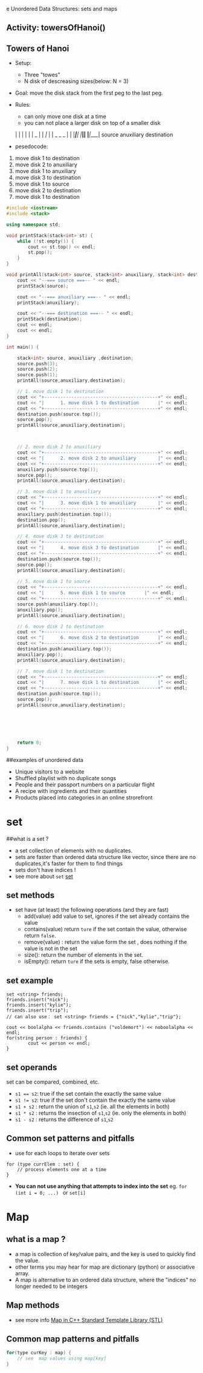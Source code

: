 e Unordered Data Structures: sets and maps

## Activity: towersOfHanoi()

## Towers of Hanoi
* Setup:
    * Three "towes"
    * N disk of descreasing sizes(below: N = 3)
* Goal: move the disk stack from the first peg to the last peg.
* Rules:
    * can only move one disk at a time 
    * you can not place a larger disk on top of a smaller disk



    |                   |                   |
    |                   |                   |
    _                   |                   |
   _|_                  |                   |
  _ _ _                 |                   |
|___|____|          |___|____|          |___|____|
source              anuxiliary          destination


* pesedocode:
1. move disk 1 to destination
2. move disk 2 to anuxiliary
3. move disk 1 to anuxiliary
4. move disk 3 to destination
5. move disk 1 to source
6. move disk 2 to destination
7. move disk 1 to destination

```C++
#include <iostream>
#include <stack>

using namespace std;

void printStack(stack<int> st) {
    while (!st.empty()) {
        cout << st.top() << endl;
        st.pop();
    }
}

void printAll(stack<int> source, stack<int> anuxiliary, stack<int> destination){
    cout << "--=== source ===-- " << endl;
    printStack(source);

    cout << "--=== anuxiliary ===-- " << endl;
    printStack(anuxiliary);

    cout << "--=== destination ===-- " << endl;
    printStack(destination);
    cout << endl;
    cout << endl;
}

int main() {

    stack<int> source, anuxiliary ,destination;
    source.push(3);
    source.push(2);
    source.push(1);
    printAll(source,anuxiliary,destination);

    // 1. move disk 1 to destination
    cout << "+------------------------------------------+" << endl;
    cout << "|      1. move disk 1 to destination       |" << endl;
    cout << "+------------------------------------------+" << endl;
    destination.push(source.top());
    source.pop();
    printAll(source,anuxiliary,destination);



    // 2. move disk 2 to anuxiliary
    cout << "+------------------------------------------+" << endl;
    cout << "|      2. move disk 2 to anuxiliary        |" << endl;
    cout << "+------------------------------------------+" << endl;
    anuxiliary.push(source.top());
    source.pop();
    printAll(source,anuxiliary,destination);

    // 3. move disk 1 to anuxiliary
    cout << "+------------------------------------------+" << endl;
    cout << "|      3. move disk 1 to anuxiliary        |" << endl;
    cout << "+------------------------------------------+" << endl;
    anuxiliary.push(destination.top());
    destination.pop();
    printAll(source,anuxiliary,destination);

    // 4. move disk 3 to destination
    cout << "+------------------------------------------+" << endl;
    cout << "|      4. move disk 3 to destination       |" << endl;
    cout << "+------------------------------------------+" << endl;
    destination.push(source.top());
    source.pop();
    printAll(source,anuxiliary,destination);
    
    // 5. move disk 1 to source
    cout << "+------------------------------------------+" << endl;
    cout << "|      5. move disk 1 to source       |" << endl;
    cout << "+------------------------------------------+" << endl;
    source.push(anuxiliary.top());
    anuxiliary.pop();
    printAll(source,anuxiliary,destination);

    // 6. move disk 2 to destination
    cout << "+------------------------------------------+" << endl;
    cout << "|      6. move disk 2 to destination       |" << endl;
    cout << "+------------------------------------------+" << endl;
    destination.push(anuxiliary.top());
    anuxiliary.pop();
    printAll(source,anuxiliary,destination);

    // 7. move disk 1 to destination
    cout << "+------------------------------------------+" << endl;
    cout << "|      7. move disk 1 to destination       |" << endl;
    cout << "+------------------------------------------+" << endl;
    destination.push(source.top());
    source.pop();
    printAll(source,anuxiliary,destination);






    return 0;
}

```

##examples of unordered data
* Unique visitors to a website
* Shuffled playlist with no  duplicate songs 
* People and their passport numbers on a particular flight
* A recipe with ingredients and their quantities
* Products placed into categories in an online strorefront 



# set
##what is a set ?
* a set collection of elements with no duplicates.
* sets are faster than ordered data structure like vector, since there are no
  duplicates,it's faster for them to find things 
* sets don't have indices !
* see more about `set` <a href="https://www.cplusplus.com/reference/set/set/">set </a>


## set methods
* set have (at least) the following operations (and they are fast)
    * add(value) add value to set, ignores if the set already contains the value
    * contains(value) return `ture` if the set contain the value, otherwise return `false`.
    * remove(value) : return the value form the set , does nothing if the value is not in the set
    * size(): return the number of elements in the set.  
    * isEmpty(): return `ture` if the sets is empty, false otherwise.

## set example
```
set <string> friends;
friends.insert("nick");
friends.insert("kylie");
friends.insert("trip");
// can also use： set <string> friends = {"nick","kylie","trip"};

cout << boolalpha << friends.contains ("voldemort") << noboolalpha << endl;
for(string person : friends) {
        cout << person << endl;
}
```
## set operands
set can be compared, combined, etc.
* `s1 == s2`: true if the set contain the exactly the same value
* `s1 != s2`: true if  the set don't contain the exactly the same value
* `s1 + s2` : return the union of `s1`,`s2` (ie. all the elements in both)
* `s1 * s2` : returns the insection of `s1`,`s2`  (ie. only the elements in both)
* `s1 - s2` : returns the difference of `s1`,`s2`

## Common set patterns and pitfalls

* use for each loops to iterate over sets
```
for (type currElem : set) {
    // process elements one at a time
}
```
* **You can not use anything that attempts to index into the set**
eg. `for (int i = 0; ...) ` or  `set[i]`

# Map
## what is a map ?
* a map is collection of key/value pairs, and the key is used to quickly find the value.
* other terms you may hear for map  are dictionary (python) or associative array.
* A map is alternative to an ordered data structure, where  the "indices" no longer needed to be integers

## Map methods
* see more info <a href="https://www.geeksforgeeks.org/map-associative-containers-the-c-standard-template-library-stl/?ref=lbp">Map in C++ Standard Template Library (STL)</a>

## Common map patterns and pitfalls
```c++
for(type curKey : map) {
    // see  map values using map[key]
}
```



























